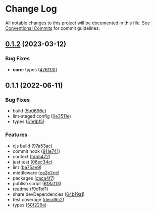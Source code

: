 # Change Log

All notable changes to this project will be documented in this file.
See [Conventional Commits](https://conventionalcommits.org) for commit guidelines.

## [0.1.2](https://github.com/fratercula/podiceps/compare/@podiceps/core@0.1.1...@podiceps/core@0.1.2) (2023-03-12)


### Bug Fixes

* **core:** types ([476113f](https://github.com/fratercula/podiceps/commit/476113f06d406a880ccfc6dbb562fc80d2fe9ebb))





## 0.1.1 (2022-06-11)


### Bug Fixes

* build ([5b0696e](https://github.com/fratercula/podiceps/commit/5b0696e6e43e5cf5af2c696c0a933c4d61afc9fe))
* lint-staged config ([0e3511e](https://github.com/fratercula/podiceps/commit/0e3511e9a8adbe899b44114304bddefa40f6d81c))
* types ([51e1bf5](https://github.com/fratercula/podiceps/commit/51e1bf5cb7a02c5ab512899e719df61237073e0c))


### Features

* cjs build ([97a53ac](https://github.com/fratercula/podiceps/commit/97a53ac83c92a8e4781c3fc57fb9631ce4053fe9))
* commit hook ([911e741](https://github.com/fratercula/podiceps/commit/911e7419dfc4af55bef17f3e73f8ac55fafc1241))
* context ([fdb5472](https://github.com/fratercula/podiceps/commit/fdb54722126547c8ba2f22094d5a542bc8fbeaaf))
* jest test ([06ec34c](https://github.com/fratercula/podiceps/commit/06ec34c44a8d1506be7ecd0193aa84e3b0bf8f24))
* lint ([ba75ae9](https://github.com/fratercula/podiceps/commit/ba75ae9e04723e1ca1bcbf2190d13498aecc6b89))
* middleware ([ca2e2ce](https://github.com/fratercula/podiceps/commit/ca2e2ce41359ec589d8d7ee24ac56d2ff2fa2a82))
* packages ([daca4f7](https://github.com/fratercula/podiceps/commit/daca4f7ec8abf9a6ae4d8d584d62376e30a01f11))
* publish script ([618af13](https://github.com/fratercula/podiceps/commit/618af13d5db0611e9c0918ac29245979f3af831c))
* readme ([f9d1bf1](https://github.com/fratercula/podiceps/commit/f9d1bf11c04cbc05dbfe18f1389888eb3989d0f9))
* share devDependencies ([64b19a1](https://github.com/fratercula/podiceps/commit/64b19a12352db76a25156ed8ea687f90db01475a))
* test coverage ([decd9c2](https://github.com/fratercula/podiceps/commit/decd9c207fcfe0a430e553c4b8c7cf6852f4fb37))
* types ([50f229e](https://github.com/fratercula/podiceps/commit/50f229e4dcce57b1d3921ba3026a9ebee07472c4))
